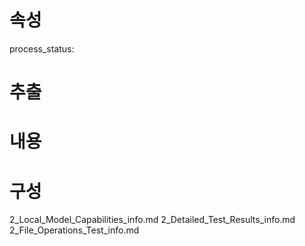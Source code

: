 # 속성
process_status:

# 추출


# 내용


# 구성
2_Local_Model_Capabilities_info.md
2_Detailed_Test_Results_info.md
2_File_Operations_Test_info.md

